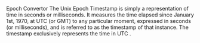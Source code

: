 Epoch Convertor
The Unix Epoch Timestamp is simply a representation of time in seconds or milliseconds. It measures the time elapsed since January 1st, 1970, at UTC (or GMT) to any particular moment, expressed in seconds (or milliseconds), and is referred to as the timestamp of that instance. The timestamp exclusively represents the time in UTC .
